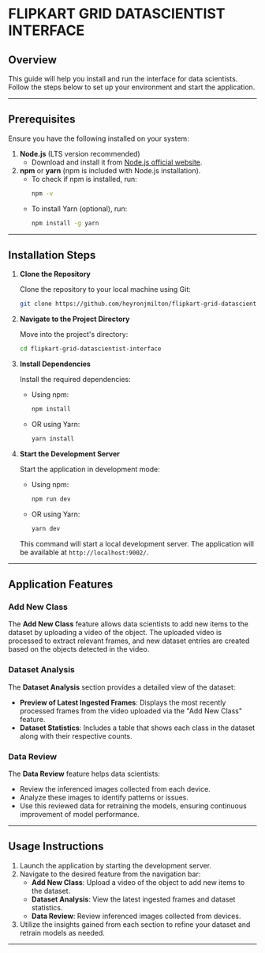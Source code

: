 # FLIPKART GRID DATASCIENTIST INTERFACE

## Overview

This guide will help you install and run the interface for data scientists. Follow the steps below to set up your environment and start the application.

---

## Prerequisites

Ensure you have the following installed on your system:

1. **Node.js** (LTS version recommended)
   - Download and install it from [Node.js official website](https://nodejs.org/).
2. **npm** or **yarn** (npm is included with Node.js installation).
   - To check if npm is installed, run:
     ```bash
     npm -v
     ```
   - To install Yarn (optional), run:
     ```bash
     npm install -g yarn
     ```

---

## Installation Steps

1. **Clone the Repository**

   Clone the repository to your local machine using Git:

   ```bash
   git clone https://github.com/heyronjmilton/flipkart-grid-datascientist-interface.git
   ```

2. **Navigate to the Project Directory**

   Move into the project's directory:

   ```bash
   cd flipkart-grid-datascientist-interface
   ```

3. **Install Dependencies**

   Install the required dependencies:

   - Using npm:
     ```bash
     npm install
     ```
   - OR using Yarn:
     ```bash
     yarn install
     ```

4. **Start the Development Server**

   Start the application in development mode:

   - Using npm:
     ```bash
     npm run dev
     ```
   - OR using Yarn:
     ```bash
     yarn dev
     ```

   This command will start a local development server. The application will be available at `http://localhost:9002/`.

---

## Application Features

### Add New Class

The **Add New Class** feature allows data scientists to add new items to the dataset by uploading a video of the object. The uploaded video is processed to extract relevant frames, and new dataset entries are created based on the objects detected in the video.

### Dataset Analysis

The **Dataset Analysis** section provides a detailed view of the dataset:

- **Preview of Latest Ingested Frames**: Displays the most recently processed frames from the video uploaded via the "Add New Class" feature.
- **Dataset Statistics**: Includes a table that shows each class in the dataset along with their respective counts.

### Data Review

The **Data Review** feature helps data scientists:

- Review the inferenced images collected from each device.
- Analyze these images to identify patterns or issues.
- Use this reviewed data for retraining the models, ensuring continuous improvement of model performance.

---

## Usage Instructions

1. Launch the application by starting the development server.
2. Navigate to the desired feature from the navigation bar:
   - **Add New Class**: Upload a video of the object to add new items to the dataset.
   - **Dataset Analysis**: View the latest ingested frames and dataset statistics.
   - **Data Review**: Review inferenced images collected from devices.
3. Utilize the insights gained from each section to refine your dataset and retrain models as needed.

---
